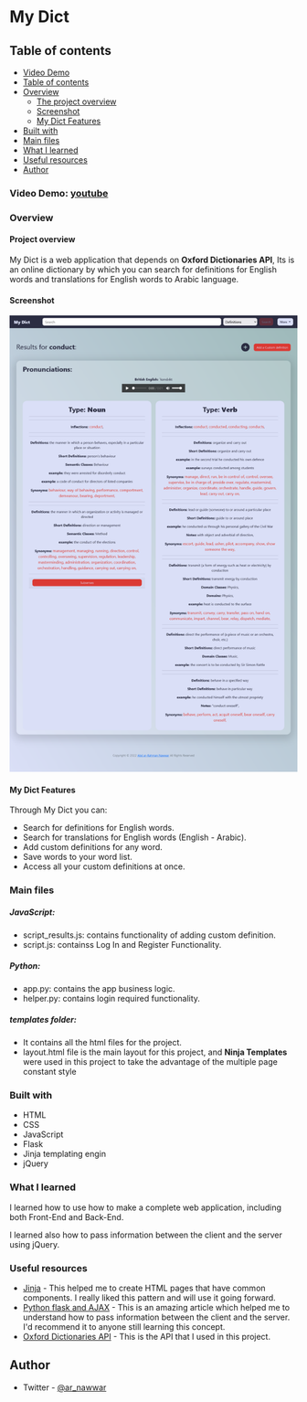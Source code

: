 # My Dict

## Table of contents

- [Video Demo](#video-demo)
- [Table of contents](#table-of-contents)
- [Overview](#overview)
  - [The project overview](#project-overview)
  - [Screenshot](#screenshot)
  - [My Dict Features](#my-dict-features)
- [Built with](#built-with)
- [Main files](#main-files)
- [What I learned](#what-i-learned)
- [Useful resources](#useful-resources)
- [Author](#author)

### Video Demo: [youtube](https://youtu.be/-_AE7l3iYn8)

### Overview
#### Project overview
My Dict is a web application that depends on **Oxford Dictionaries API**, Its is an online dictionary by which you can search for definitions for English words and translations for English words to Arabic language.

#### Screenshot
![app screenshot](./screenshots/results-page-full.png)

#### My Dict Features
Through My Dict you can:

- Search for definitions for English words.
- Search for translations for English words (English - Arabic).
- Add custom definitions for any word.
- Save words to your word list.
- Access all your custom definitions at once.

### Main files

##### JavaScript:

- script_results.js: contains functionality of adding custom definition.
- script.js: containss Log In and Register Functionality.

##### Python:

- app.py: contains the app business logic.
- helper.py: contains login required functionality.

##### templates folder:
- It contains all the html files for the project.
- layout.html file is the main layout for this project, and **Ninja Templates** were used in this project to take the advantage of the multiple page constant style


### Built with

- HTML
- CSS
- JavaScript
- Flask
- Jinja templating engin
- jQuery

### What I learned

I learned how to use how to make a complete web application, including both Front-End and Back-End.

I learned also how to pass information between the client and the server using jQuery.

### Useful resources

- [Jinja](https://jinja.palletsprojects.com/en/3.1.x/) - This helped me to create HTML pages that have common components. I really liked this pattern and will use it going forward.
- [Python flask and AJAX](https://towardsdatascience.com/using-python-flask-and-ajax-to-pass-information-between-the-client-and-server-90670c64d688) - This is an amazing article which helped me to understand how to pass information between the client and the server. I'd recommend it to anyone still learning this concept.
- [Oxford Dictionaries API](https://developer.oxforddictionaries.com/) - This is the API that I used in this project.

## Author

- Twitter - [@ar_nawwar](https://twitter.com/ar_nawwar)


